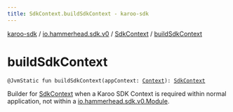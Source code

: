```yaml
---
title: SdkContext.buildSdkContext - karoo-sdk
---
```


[karoo-sdk](../../index.html) / [io.hammerhead.sdk.v0](../index.html) / [SdkContext](index.html) / [buildSdkContext](./build-sdk-context.html)

# buildSdkContext

`@JvmStatic fun buildSdkContext(appContext: `[`Context`](https://developer.android.com/reference/android/content/Context.html)`): `[`SdkContext`](index.html)

Builder for [SdkContext](index.html) when a Karoo SDK Context is required within
normal application, not within a [io.hammerhead.sdk.v0.Module](../-module/index.html).

